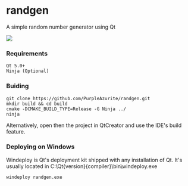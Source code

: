 # randgen
A simple random number generator using Qt

![](https://i.imgur.com/3enbbqs.png)

### Requirements
```
Qt 5.0+
Ninja (Optional)
```

### Buiding
```
git clone https://github.com/PurpleAzurite/randgen.git
mkdir build && cd build
cmake -DCMAKE_BUILD_TYPE=Release -G Ninja ../
ninja
```
Alternatively, open then the project in QtCreator and use the IDE's build feature.

### Deploying on Windows
Windeploy is Qt's deployment kit shipped with any installation of Qt. It's usually located in C:\Qt{version}\{compiler}\bin\windeploy.exe
```
windeploy randgen.exe
```
